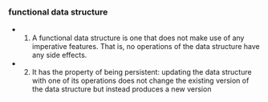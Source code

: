 ### functional data structure
* 1. A functional data structure is one that does not make use of any imperative features. That is, no operations of the data structure have any side effects.
* 2. It has the property of being persistent: updating the data structure with one of its operations does not change the existing version of the data structure but instead produces a new version